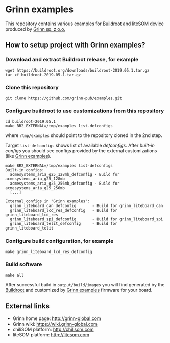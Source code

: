 # Grinn examples

This repository contains various examples for [Buildroot][Buildroot] and [liteSOM][liteSOM]
device produced by [Grinn sp. z o.o.][Grinn]

## How to setup project with Grinn examples?

### Download and extract Buildroot release, for example

    wget https://buildroot.org/downloads/buildroot-2019.05.1.tar.gz
    tar xf buildroot-2019.05.1.tar.gz

### Clone this repository

    git clone https://github.com/grinn-pub/examples.git

### Configure buildroot to use customizations from this repository

    cd buildroot-2019.05.1
    make BR2_EXTERNAL=/tmp/examples list-defconfigs

where `/tmp/examples` should point to the repository cloned in the 2nd step.

Target `list-defconfigs` shows list of available _defconfigs_. After _built-in configs_ you 
should see configs provided by the external customizations (like [Grinn examples][Grinn examples]).


    make BR2_EXTERNAL=/tmp/examples list-defconfigs
    Built-in configs:
      acmesystems_aria_g25_128mb_defconfig - Build for acmesystems_aria_g25_128mb
      acmesystems_aria_g25_256mb_defconfig - Build for acmesystems_aria_g25_256mb
      [...]
      
    External configs in "Grinn examples":
      grinn_liteboard_can_defconfig       - Build for grinn_liteboard_can
      grinn_liteboard_lcd_res_defconfig   - Build for grinn_liteboard_lcd_res
      grinn_liteboard_spi_defconfig       - Build for grinn_liteboard_spi
      grinn_liteboard_telit_defconfig     - Build for grinn_liteboard_telit


### Configure build configuration, for example

    make grinn_liteboard_lcd_res_defconfig
    
### Build software

    make all

After successful build in `output/build/images` you will find generated by the [Buildroot][Buildroot] and customized by [Grinn examples][Grinn examples] firmware for your board.

## External links

* Grinn home page: http://grinn-global.com
* Grinn wiki: https://wiki.grinn-global.com
* chiliSOM platform: http://chilisom.com
* liteSOM platform: http://litesom.com

[Grinn examples]: https://github.com/grinn-pub/examples.git
[liteSOM]: http://litesom.com/
[Buildroot]: https://buildroot.org/
[Grinn]: http://grinn-global.com/
